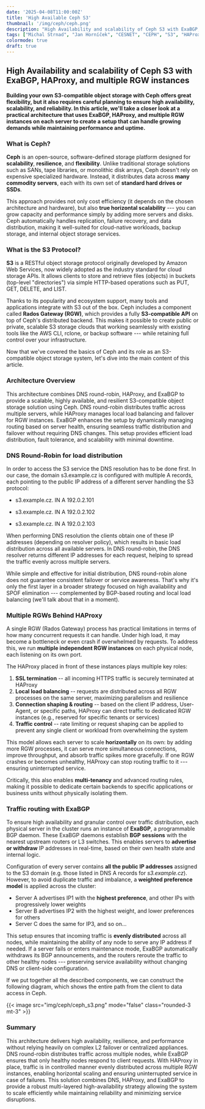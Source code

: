 ```yaml
---
date: '2025-04-08T11:00:00Z'
title: 'High Available Ceph S3'
thumbnail: '/img/ceph/ceph.png'
description: "High Availability and scalability of Ceph S3 with ExaBGP, HAProxy, and multiple RGW instances"
tags: ["Michal Strnad", "Jan Horníček", "CESNET", "CEPH", "S3", "HAProxy"]
colormode: true
draft: true
---
```


## High Availability and scalability of Ceph S3 with ExaBGP, HAProxy, and multiple RGW instances

**Building your own S3-compatible object storage with Ceph offers
great flexibility, but it also requires careful planning to ensure high
availability, scalability, and reliability. In this article, we'll take
a closer look at a practical architecture that uses ExaBGP, HAProxy, and
multiple RGW instances on each server to create a setup that can handle
growing demands while maintaining performance and uptime.**

### What is Ceph?

**Ceph** is an open-source, software-defined storage platform
designed for **scalability**, **resilience**, and
**flexibility**. Unlike traditional storage solutions such as SANs,
tape libraries, or monolithic disk arrays, Ceph doesn't rely on
expensive specialized hardware. Instead, it distributes data across
**many commodity servers**, each with its own set of **standard
hard drives or SSDs**.

This approach provides not only cost efficiency (it depends on the
chosen architecture and hardware), but also **true horizontal
scalability** --- you can grow capacity and performance simply by
adding more servers and disks. Ceph automatically handles replication,
failure recovery, and data distribution, making it well-suited for
cloud-native workloads, backup storage, and internal object storage
services.

### What is the S3 Protocol?

**S3** is a RESTful object storage protocol originally developed by
Amazon Web Services, now widely adopted as the industry standard for
cloud storage APIs. It allows clients to store and retrieve files
(objects) in buckets (top-level "directories") via simple HTTP-based
operations such as PUT, GET, DELETE, and LIST.

Thanks to its popularity and ecosystem support, many tools and
applications integrate with S3 out of the box. Ceph includes a component
called **Rados Gateway (RGW)**, which provides a fully
**S3-compatible API** on top of Ceph's distributed backend. This
makes it possible to create public or private, scalable S3 storage
clouds that working seamlessly with existing tools like the AWS CLI,
rclone, or backup software --- while retaining full control over your
infrastructure.

Now that we\'ve covered the basics of Ceph and its role as an
S3-compatible object storage system, let\'s dive into the main content
of this article.

### Architecture Overview

This architecture combines DNS round-robin, HAProxy, and ExaBGP to
provide a scalable, highly available, and resilient S3-compatible object
storage solution using Ceph. DNS round-robin distributes traffic across
multiple servers, while HAProxy manages local load balancing and
failover for RGW instances. ExaBGP enhances the setup by dynamically
managing routing based on server health, ensuring seamless traffic
distribution and failover without requiring DNS changes. This setup
provides efficient load distribution, fault tolerance, and scalability
with minimal downtime.

### DNS Round-Robin for load distribution

In order to access the S3 service the DNS resolution has to be done
first. In our case, the domain s3.example.cz is configured with multiple
A records, each pointing to the public IP address of a different server
handling the S3 protocol:

- s3.example.cz. IN A 192.0.2.101

- s3.example.cz. IN A 192.0.2.102

- s3.example.cz. IN A 192.0.2.103

When performing DNS resolution the clients obtain one of these IP
addresses (depending on resolver policy), which results in basic load
distribution across all available servers. In DNS round-robin, the DNS
resolver returns different IP addresses for each request, helping to
spread the traffic evenly across multiple servers.

While simple and effective for initial distribution, DNS round-robin
alone does not guarantee consistent failover or service awareness.
That's why it's only the first layer in a broader strategy focused on
high availability and SPOF elimination --- complemented by BGP-based
routing and local load balancing (we\'ll talk about that in a moment).

### Multiple RGWs Behind HAProxy

A single RGW (Rados Gateway) process has practical limitations in terms
of how many concurrent requests it can handle. Under high load, it may
become a bottleneck or even crash if overwhelmed by requests. To address
this, we run **multiple independent RGW instances** on each physical
node, each listening on its own port.

The HAProxy placed in front of these instances plays multiple key roles:

1.  **SSL termination** -- all incoming HTTPS traffic is securely
    terminated at HAProxy
2.  **Local load balancing** -- requests are distributed across all RGW
    processes on the same server, maximizing parallelism and resilience
3.  **Connection shaping & routing** -- based on the client IP address,
    User-Agent, or specific paths, HAProxy can direct traffic to
    dedicated RGW instances (e.g., reserved for specific tenants or
    services)
4.  **Traffic control** -- rate limiting or request shaping can be
    applied to prevent any single client or workload from overwhelming
    the system

This model allows each server to scale **horizontally** on its own: by
adding more RGW processes, it can serve more simultaneous connections,
improve throughput, and absorb traffic spikes more gracefully. If one
RGW crashes or becomes unhealthy, HAProxy can stop routing traffic to it
--- ensuring uninterrupted service.

Critically, this also enables **multi-tenancy** and advanced routing
rules, making it possible to dedicate certain backends to specific
applications or business units without physically isolating them.

### Traffic routing with ExaBGP

To ensure high availability and granular control over traffic
distribution, each physical server in the cluster runs an instance of
**ExaBGP**, a programmable BGP daemon. These ExaBGP daemons
establish **BGP sessions** with the nearest upstream routers or L3
switches. This enables servers to **advertise or withdraw** IP
addresses in real-time, based on their own health state and internal
logic.

Configuration of every server contains **all the public IP addresses**
assigned to the S3 domain (e.g. those listed in DNS A records for
*s3.example.cz*). However, to avoid duplicate traffic and imbalance, a
**weighted preference model** is applied across the cluster:

-   Server A advertises IP1 with the **highest preference**, and other
    IPs with progressively lower weights
-   Server B advertises IP2 with the highest weight, and lower
    preferences for others
-   Server C does the same for IP3, and so on\...

This setup ensures that incoming traffic is **evenly distributed**
across all nodes, while maintaining the ability of any node to serve any
IP address if needed. If a server fails or enters maintenance mode,
ExaBGP automatically withdraws its BGP announcements, and the routers
reroute the traffic to other healthy nodes --- preserving service
availability without changing DNS or client-side configuration.

If we put together all the described components, we can construct the
following diagram, which shows the entire path from the client to data
access in Ceph.

{{< image src="img/ceph/ceph_s3.png" mode="false" class="rounded-3 mt-3" >}}

### Summary

This architecture delivers high availability, resilience, and
performance without relying heavily on complex L2 failover or
centralized appliances. DNS round-robin distributes traffic across
multiple nodes, while ExaBGP ensures that only healthy nodes respond to
client requests. With HAProxy in place, traffic is in controlled manner
evenly distributed across multiple RGW instances, enabling horizontal
scaling and ensuring uninterrupted service in case of failures. This
solution combines DNS, HAProxy, and ExaBGP to provide a robust
multi-layered high-availability strategy allowing the system to scale
efficiently while maintaining reliability and minimizing service
disruptions.
